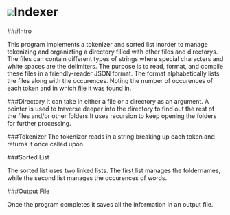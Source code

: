 # ![](https://cdn2.iconfinder.com/data/icons/flat-database/512/hash_indexes-24.png)Indexer

###Intro 

This program implements a tokenizer and sorted list inorder to manage tokenizing and organizting a directory filled with other files and directorys. The files can contain different types of strings where special characters and white spaces are the delimiters. The purpose is to read, format, and compile these files in a friendly-reader JSON format. The format  alphabetically lists the files along with the occurences. Noting the number of occurences of each token and in which file it was found in.

###Directory
It can take in either a file or a directory as an argument. A pointer is used to traverse deeper into the directory to find out the rest of the files and/or other folders.It uses recursion to keep opening the folders for further processing.

###Tokenizer
The tokenizer reads in a string breaking up each token and returns it once called upon.


###Sorted List

The sorted list uses two linked lists. The first list manages the foldernames, while the second list manages the occurences of words. 


###Output File

Once the program completes it saves all the information in an output file.
